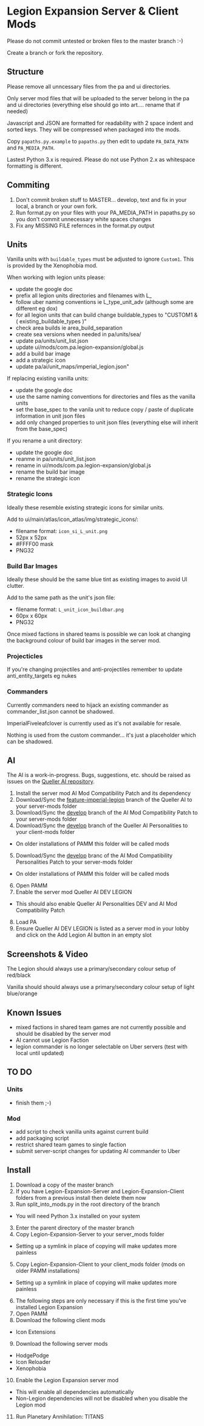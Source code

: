 # Legion Expansion Server & Client Mods

Please do not commit untested or broken files to the master branch :-)

Create a branch or fork the repository.


## Structure

Please remove all unncessary files from the pa and ui directories.

Only server mod files that will be uploaded to the server belong in the pa and ui directories (everything else should go into art.... rename that if needed)

Javascript and JSON are formatted for readability with 2 space indent and sorted keys. They will be compressed when packaged into the mods.

Copy `papaths.py.example` to `papaths.py` then edit to update `PA_DATA_PATH` and `PA_MEDIA_PATH`.

Lastest Python 3.x is required. Please do not use Python 2.x as whitespace formatting is different.


## Commiting

1. Don't commit broken stuff to MASTER... develop, text and fix in your local, a branch or your own fork.
2. Run format.py on your files with your PA_MEDIA_PATH in papaths.py so you don't commit unnecessary white spaces changes
3. Fix any MISSING FILE refernces in the format.py output


## Units

Vanilla units with `buildable_types` must be adjusted to ignore `Custom1`. This is provided by the Xenophobia mod.

When working with legion units please:

- update the google doc
- prefix all legion units directories and filenames with L_
- follow uber naming conventions ie L_type_unit_adv (although some are different eg dox)
- for all legion units that can build change buildable_types to "CUSTOM1 & ( existing_buildable_types )"
- check area builds ie area_build_separation
- create sea versions when needed in pa/units/sea/
- update pa/units/unit_list.json
- update ui/mods/com.pa.legion-expansion/global.js
- add a build bar image 
- add a strategic icon
- update pa/ai/unit_maps/imperial_legion.json"

If replacing existing vanilla units:

- update the google doc
- use the same naming conventions for directories and files as the vanilla units
- set the base_spec to the vanila unit to reduce copy / paste of duplicate information in unit json files
- add only changed properties to unit json files (everything else will inherit from the base_spec)

If you rename a unit directory:

- update the google doc
- reanme in pa/units/unit_list.json
- rename in ui/mods/com.pa.legion-expansion/global.js
- rename the build bar image
- rename the strategic icon

### Strategic Icons

Ideally these resemble existing strategic icons for similar units.

Add to ui/main/atlas/icon_atlas/img/strategic_icons/:

- filename format: `icon_si_L_unit.png`
- 52px x 52px
- #FFFF00 mask
- PNG32

### Build Bar Images

Ideally these should be the same blue tint as existing images to avoid UI clutter.

Add to the same path as the unit's json file:

- filename format: `L_unit_icon_buildbar.png`
- 60px x 60px
- PNG32

Once mixed factions in shared teams is possible we can look at changing the background colour of build bar images in the server mod.

### Projecticles

If you're changing projectiles and anti-projectiles remember to update anti_entity_targets eg nukes

### Commanders

Currently commanders need to hijack an existing commander as commander_list.json cannot be shadowed.

ImperialFiveleafclover is currently used as it's not available for resale.

Nothing is used from the custom commander... it's just a placeholder which can be shadowed.


## AI

The AI is a work-in-progress. Bugs, suggestions, etc. should be raised as issues on the [Queller AI repository](https://github.com/Quitch/Queller-AI).

1. Install the server mod AI Mod Compatibility Patch and its dependency
2. Download/Sync the [feature-imperial-legion](https://github.com/Quitch/Queller-AI/tree/feature-imperial-legion) branch of the Queller AI to your server-mods folder
3. Download/Sync the [develop](https://github.com/Quitch/AI-Mod-Compatibility-Patch/tree/develop) branch of the AI Mod Compatibility Patch to your server-mods folder
4. Download/Sync the [develop](https://github.com/Quitch/Queller-AI-Personalities/tree/develop) branch of the Queller AI Personalities to your client-mods folder
 * On older installations of PAMM this folder will be called mods
5. Download/Sync the [develop](https://github.com/Quitch/AI-Mod-Compatibility-Personalities-Patch/tree/Develop) branc of the AI Mod Compatibility Personalities Patch to your server-mods folder
 * On older installations of PAMM this folder will be called mods
6. Open PAMM
7. Enable the server mod Queller AI DEV LEGION
 * This should also enable Queller AI Personalities DEV and AI Mod Compatibility Patch
8. Load PA
9. Ensure Queller AI DEV LEGION is listed as a server mod in your lobby and click on the Add Legion AI button in an empty slot


## Screenshots & Video

The Legion should always use a primary/secondary colour setup of red/black

Vanilla should should always use a primary/secondary colour setup of light blue/orange


## Known Issues

- mixed factions in shared team games are not currently possible and should be disabled by the server mod
- AI cannot use Legion Faction
- legion commander is no longer selectable on Uber servers (test with local until updated)


## TO DO

### Units

- finish them ;-)

### Mod

- add script to check vanilla units against current build
- add packaging script
- restrict shared team games to single faction
- submit server-script changes for updating AI commander to Uber


## Install

1. Download a copy of the master branch
2. If you have Legion-Expansion-Server and Legion-Expansion-Client folders from a previous install then delete them now
2. Run split_into_mods.py in the root directory of the branch
 * You will need Python 3.x installed on your system
3. Enter the parent directory of the master branch
4. Copy Legion-Expansion-Server to your server_mods folder
 * Setting up a symlink in place of copying will make updates more painless
5. Copy Legion-Expansion-Client to your client_mods folder (mods on older PAMM installations)
 * Setting up a symlink in place of copying will make updates more painless
6. The following steps are only necessary if this is the first time you've installed Legion Expansion
7. Open PAMM
8. Download the following client mods
 * Icon Extensions
9. Download the following server mods
 * HodgePodge
 * Icon Reloader
 * Xenophobia
10. Enable the Legion Expansion server mod
 * This will enable all dependencies automatically
 * Non-Legion dependencies will not be disabled when you disable the Legion mod
11. Run Planetary Annihilation: TITANS
